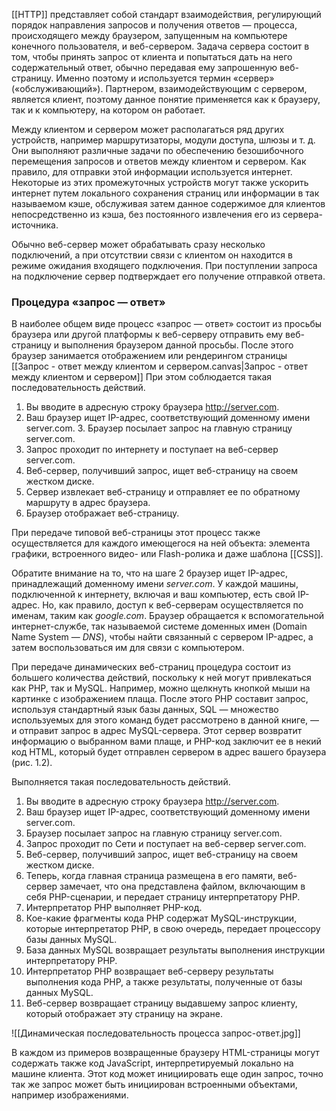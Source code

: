 [[HTTP]] представляет собой стандарт взаимодействия, регулирующий порядок направления запросов и получения ответов — процесса, происходящего между браузером, запущенным на компьютере конечного пользователя, и веб-сервером. Задача сервера состоит в том, чтобы принять запрос от клиента и попытаться дать на него содержательный ответ, обычно передавая ему запрошенную веб-страницу. Именно поэтому и используется термин «сервер» («обслуживающий»). Партнером, взаимодействующим с сервером, является клиент, поэтому данное понятие применяется как к браузеру, так и к компьютеру, на котором он работает.

Между клиентом и сервером может располагаться ряд других устройств, например маршрутизаторы, модули доступа, шлюзы и т. д. Они выполняют различные задачи по обеспечению безошибочного перемещения запросов и ответов между клиентом и сервером. Как правило, для отправки этой информации используется интернет. Некоторые из этих промежуточных устройств могут также ускорить интернет путем локального сохранения страниц или информации в так называемом кэше, обслуживая затем данное содержимое для клиентов непосредственно из кэша, без постоянного извлечения его из сервера-источника.

Обычно веб-сервер может обрабатывать сразу несколько подключений, а при отсутствии связи с клиентом он находится в режиме ожидания входящего подключения. При поступлении запроса на подключение сервер подтверждает его получение отправкой ответа.


### Процедура «запрос — ответ»

В наиболее общем виде процесс «запрос — ответ» состоит из просьбы браузера или другой платформы к веб-серверу отправить ему веб-страницу и выполнения браузером данной просьбы. После этого браузер занимается отображением или рендерингом страницы [[Запрос - ответ между клиентом и сервером.canvas|Запрос - ответ между клиентом и сервером]] При этом соблюдается такая последовательность действий.

1. Вы вводите в адресную строку браузера http://server.com.
2. Ваш браузер ищет IP-адрес, соответствующий доменному имени server.com. 3. Браузер посылает запрос на главную страницу server.com.
4. Запрос проходит по интернету и поступает на веб-сервер server.com. 
5. Веб-сервер, получивший запрос, ищет веб-страницу на своем жестком диске. 
6. Сервер извлекает веб-страницу и отправляет ее по обратному маршруту в адрес браузера.
7. Браузер отображает веб-страницу.

При передаче типовой веб-страницы этот процесс также осуществляется для каждого имеющегося на ней объекта: элемента графики, встроенного видео- или Flash-ролика и даже шаблона [[CSS]].

Обратите внимание на то, что на шаге 2 браузер ищет IP-адрес, принадлежащий доменному имени *server.com*. У каждой машины, подключенной к интернету, включая и ваш компьютер, есть свой IP-адрес. Но, как правило, доступ к веб-серверам осуществляется по именам, таким как *google.com*. Браузер обращается к вспомогательной интернет-службе, так называемой системе доменных имен (Domain Name System — *DNS*), чтобы найти связанный с сервером IP-адрес, а затем воспользоваться им для связи с компьютером.

При передаче динамических веб-страниц процедура состоит из большего количества действий, поскольку к ней могут привлекаться как PHP, так и MySQL. Например, можно щелкнуть кнопкой мыши на картинке с изображением плаща. После этого PHP составит запрос, используя стандартный язык базы данных, SQL — множество используемых для этого команд будет рассмотрено в данной книге, — и отправит запрос в адрес MySQL-сервера. Этот сервер возвратит информацию о выбранном вами плаще, и PHP-код заключит ее в некий код HTML, который будет отправлен сервером в адрес вашего браузера
(рис. 1.2).

Выполняется такая последовательность действий.

1. Вы вводите в адресную строку браузера http://server.com.
2. Ваш браузер ищет IP-адрес, соответствующий доменному имени server.com. 
3. Браузер посылает запрос на главную страницу server.com.
4. Запрос проходит по Сети и поступает на веб-сервер server.com. 
5. Веб-сервер, получивший запрос, ищет веб-страницу на своем жестком диске. 
6. Теперь, когда главная страница размещена в его памяти, веб-сервер замечает, что она представлена файлом, включающим в себя PHP-сценарии, и передает страницу интерпретатору PHP.
7. Интерпретатор PHP выполняет PHP-код. 
8. Кое-какие фрагменты кода PHP содержат MySQL-инструкции, которые интерпретатор PHP, в свою очередь, передает процессору базы данных MySQL. 
9. База данных MySQL возвращает результаты выполнения инструкции интерпретатору PHP.
10. Интерпретатор PHP возвращает веб-серверу результаты выполнения кода PHP, а также результаты, полученные от базы данных MySQL.
11. Веб-сервер возвращает страницу выдавшему запрос клиенту, который отображает эту страницу на экране.

![[Динамическая последовательность процесса запрос-ответ.jpg]]

В каждом из примеров возвращенные браузеру HTML-страницы могут содержать также код JavaScript, интерпретируемый локально на машине клиента. Этот код может инициировать еще один запрос, точно так же запрос может быть инициирован встроенными объектами, например изображениями.
